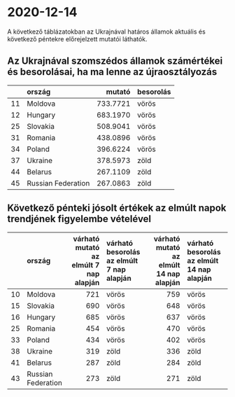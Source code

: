 # 2020-12-14
A következő táblázatokban az Ukrajnával határos államok aktuális és következő péntekre előrejelzett mutatói láthatók.
## Az Ukrajnával szomszédos államok számértékei és besorolásai, ha ma lenne az újraosztályozás

|   |ország             |   mutató|besorolás |
|:--|:------------------|--------:|:---------|
|11 |Moldova            | 733.7721|vörös     |
|12 |Hungary            | 683.1970|vörös     |
|25 |Slovakia           | 508.9041|vörös     |
|31 |Romania            | 438.0896|vörös     |
|34 |Poland             | 396.6224|vörös     |
|37 |Ukraine            | 378.5973|zöld      |
|44 |Belarus            | 267.1109|zöld      |
|45 |Russian Federation | 267.0863|zöld      |
## Következő pénteki jósolt értékek az elmúlt napok trendjének figyelembe vételével
|   |ország             | várható mutató az elmúlt 7 nap alapján|várható besorolás az elmúlt 7 nap alapján | várható mutató az elmúlt 14 nap alapján|várható besorolás az elmúlt 14 nap alapján |
|:--|:------------------|--------------------------------------:|:-----------------------------------------|---------------------------------------:|:------------------------------------------|
|10 |Moldova            |                                    721|vörös                                     |                                     759|vörös                                      |
|15 |Slovakia           |                                    690|vörös                                     |                                     648|vörös                                      |
|16 |Hungary            |                                    685|vörös                                     |                                     637|vörös                                      |
|25 |Romania            |                                    454|vörös                                     |                                     470|vörös                                      |
|33 |Poland             |                                    434|vörös                                     |                                     402|vörös                                      |
|38 |Ukraine            |                                    319|zöld                                      |                                     336|zöld                                       |
|41 |Belarus            |                                    287|zöld                                      |                                     284|zöld                                       |
|43 |Russian Federation |                                    273|zöld                                      |                                     271|zöld                                       |
